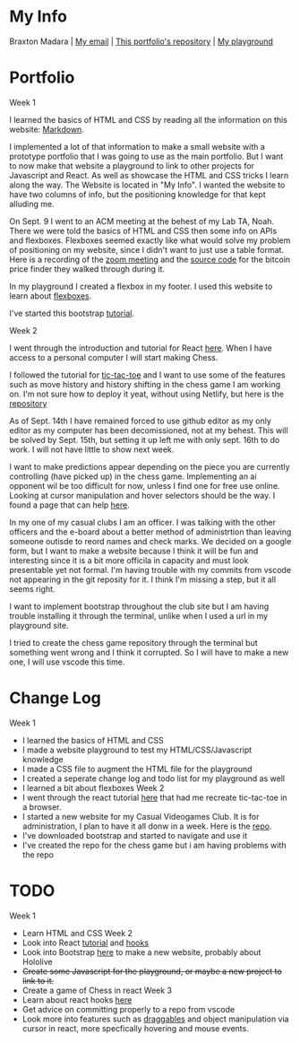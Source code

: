 # My Info
Braxton Madara |
[My email](mailto:stonex@udel.edu) |
[This portfolio's repository](https://github.com/stonex159/stonex159.github.io) |
[My playground](https://stonex159.github.io/My-Playground/)

# Portfolio
Week 1

 I learned the basics of HTML and CSS by reading all the information on this website: [Markdown](https://marksheet.io/).

 I implemented a lot of that information to make a small website with a prototype portfolio that I was going to use as the main portfolio. But I want to now make that website a playground to link to other projects for Javascript and React. As well as showcase the HTML and CSS tricks I learn along the way. The Website is located in "My Info". I wanted the website to have two columns of info, but the positioning knowledge for that kept alluding me. 

 On Sept. 9 I went to an ACM meeting at the behest of my Lab TA, Noah. There we were told the basics of HTML and CSS then some info on APIs and flexboxes. Flexboxes seemed exactly like what would solve my problem of positioning on my website, since I didn't want to just use a table format. Here is a recording of the [zoom meeting](https://drive.google.com/file/d/1ZVD_rT8q0kRqZYIcIqI7DgunETMVr2oM/view?usp=sharing) and the [source code](https://drive.google.com/file/d/1ZVD_rT8q0kRqZYIcIqI7DgunETMVr2oM/view?usp=sharing) for the bitcoin price finder they walked through during it.

 In my playground I created a flexbox in my footer. I used this website to learn about [flexboxes](https://css-tricks.com/snippets/css/a-guide-to-flexbox/).

 I've started this bootstrap [tutorial](https://www.w3schools.com/bootstrap4/bootstrap_get_started.asp).

Week 2  

 I went through the introduction and tutorial for React [here](https://reactjs.org/tutorial/tutorial.html). When I have access to a personal computer I will start making Chess.

 I followed the tutorial for [tic-tac-toe](https://reactjs.org/tutorial/tutorial.html) and I want to use some of the features such as move history and history shifting in the chess game I am working on. I'm not sure how to deploy it yeat, without using Netlify, but here is the [repository](https://github.com/stonex159/Tic-Tac-Toe)
 
 As of Sept. 14th I have remained forced to use github editor as my only editor as my computer has been decomissioned, not at my behest. This will be solved by Sept. 15th, but setting it up left me with only sept. 16th to do work. I will not have little to show next week.
 
 I want to make predictions appear depending on the piece you are currently controlling (have picked up) in the chess game. Implementing an ai opponent wil be too difficult for now, unless I find one for free use online. Looking at cursor manipulation and hover selectors should be the way. I found a page that can help [here](https://www.pluralsight.com/guides/create-a-hover-button-in-a-react-app).
 
 In my one of my casual clubs I am an officer. I was talking with the other officers and the e-board about a better method of administrtion than leaving someone outisde to reord names and check marks. We decided on a google form, but I want to make a website because I think it will be fun and interesting since it is a bit more officila in capacity and must look presentable yet not formal. I'm having trouble with my commits from vscode not appearing in the git reposity for it. I think I'm missing a step, but it all seems right.
 
 I want to implement bootstrap throughout the club site but I am having trouble installing it through the terminal, unlike when I used a url in my playground site.
 
 I tried to create the chess game repository through the terminal but something went wrong and I think it corrupted. So I will have to make a new one, I will use vscode this time.
  

# Change Log
Week 1  
 - I learned the basics of HTML and CSS
 - I made a website playground to test my HTML/CSS/Javascript knowledge
 - I made a CSS file to augment the HTML file for the playground
 - I created a seperate change log and todo list for my playground as well
 - I learned a bit about flexboxes
Week 2  
 - I went through the react tutorial [here](https://reactjs.org/tutorial/tutorial.html) that had me recreate tic-tac-toe in a browser.
 - I started a new website for my Casual Videogames Club. It is for administration, I plan to have it all donw in a week. Here is the [repo](https://github.com/stonex159/CVGC).
 - I've downloaded bootstrap and started to navigate and use it
 - I've created the repo for the chess game but i am having problems with the repo

# TODO
Week 1  
 - Learn HTML and CSS
Week 2  
 - Look into React [tutorial](https://reactjs.org/tutorial/tutorial.html) and [hooks](https://reactjs.org/docs/hooks-intro.html)
 - Look into Bootstrap [here](https://www.w3schools.com/bootstrap4/bootstrap_get_started.asp) to make a new website, probably about Hololive
 - ~~Create some Javascript for the playground, or maybe a new project to link to it.~~
 - Create a game of Chess in react
Week 3
 - Learn about react hooks [here](https://reactjs.org/docs/hooks-intro.html)
 - Get advice on committing properly to a repo from vscode
 - Look more into features such as [draggables](https://www.freecodecamp.org/news/reactjs-implement-drag-and-drop-feature-without-using-external-libraries-ad8994429f1a/) and object manipulation via cursor in react, more specfically hovering and mouse events.
